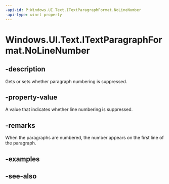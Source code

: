 ```yaml
---
-api-id: P:Windows.UI.Text.ITextParagraphFormat.NoLineNumber
-api-type: winrt property
---
```


<!-- Property syntax
public Windows.UI.Text.FormatEffect NoLineNumber { get;  set; }
-->

# Windows.UI.Text.ITextParagraphFormat.NoLineNumber

## -description
Gets or sets whether paragraph numbering is suppressed.



## -property-value
A value that indicates whether line numbering is suppressed.

## -remarks
When the paragraphs are numbered, the number appears on the first line of the paragraph.

## -examples

## -see-also
